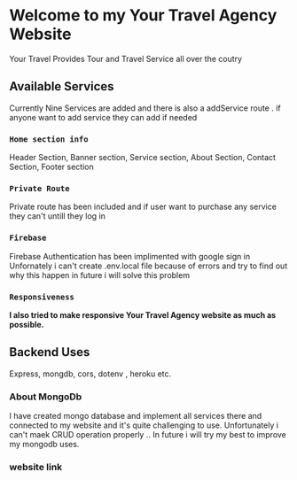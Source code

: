 # Welcome to my Your Travel Agency Website

Your Travel Provides Tour and Travel Service all over the coutry

## Available Services

Currently Nine Services are added and there is also a addService route . if anyone want to add service they can add if needed

### `Home section info`

Header Section, Banner section, Service section, About Section, Contact Section, Footer section

### `Private Route`

Private route has been included and if user want to purchase any service they can't untill they log in 

### `Firebase`

Firebase Authentication has been implimented with google sign in
Unfornately i can't create .env.local file because of errors and try to find out why this happen in future i will solve this problem

### `Responsiveness`

**I also tried to make responsive Your Travel Agency website as much as possible.**



## Backend Uses

Express, mongdb, cors, dotenv , heroku etc.


### About MongoDb

I have created mongo database and implement all services there and connected to my website and it's quite challenging to use. Unfortunately i can't maek CRUD operation properly .. In future i will try my best to improve my mongodb uses.

### website link

